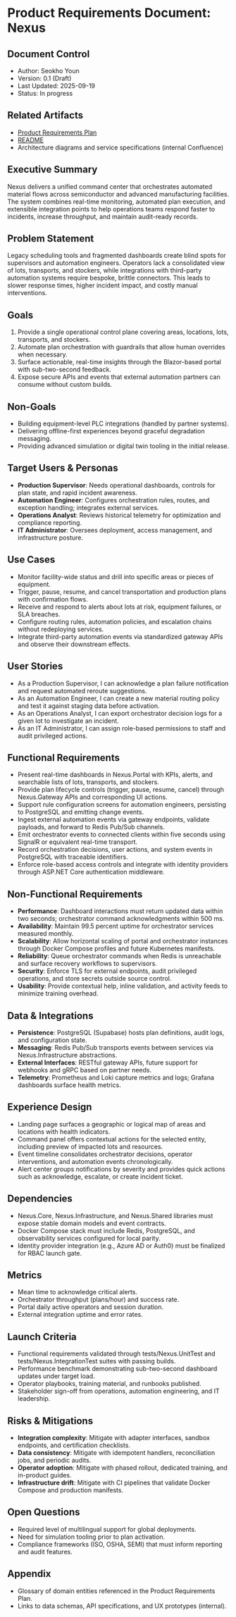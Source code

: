 # Product Requirements Document: Nexus

## Document Control
- Author: Seokho Youn
- Version: 0.1 (Draft)
- Last Updated: 2025-09-19
- Status: In progress

## Related Artifacts
- [Product Requirements Plan](ProductRequirementsPlan.md)
- [README](../README.md)
- Architecture diagrams and service specifications (internal Confluence)

## Executive Summary
Nexus delivers a unified command center that orchestrates automated material flows across semiconductor and advanced manufacturing facilities. The system combines real-time monitoring, automated plan execution, and extensible integration points to help operations teams respond faster to incidents, increase throughput, and maintain audit-ready records.

## Problem Statement
Legacy scheduling tools and fragmented dashboards create blind spots for supervisors and automation engineers. Operators lack a consolidated view of lots, transports, and stockers, while integrations with third-party automation systems require bespoke, brittle connectors. This leads to slower response times, higher incident impact, and costly manual interventions.

## Goals
1. Provide a single operational control plane covering areas, locations, lots, transports, and stockers.
2. Automate plan orchestration with guardrails that allow human overrides when necessary.
3. Surface actionable, real-time insights through the Blazor-based portal with sub-two-second feedback.
4. Expose secure APIs and events that external automation partners can consume without custom builds.

## Non-Goals
- Building equipment-level PLC integrations (handled by partner systems).
- Delivering offline-first experiences beyond graceful degradation messaging.
- Providing advanced simulation or digital twin tooling in the initial release.

## Target Users & Personas
- **Production Supervisor**: Needs operational dashboards, controls for plan state, and rapid incident awareness.
- **Automation Engineer**: Configures orchestration rules, routes, and exception handling; integrates external services.
- **Operations Analyst**: Reviews historical telemetry for optimization and compliance reporting.
- **IT Administrator**: Oversees deployment, access management, and infrastructure posture.

## Use Cases
- Monitor facility-wide status and drill into specific areas or pieces of equipment.
- Trigger, pause, resume, and cancel transportation and production plans with confirmation flows.
- Receive and respond to alerts about lots at risk, equipment failures, or SLA breaches.
- Configure routing rules, automation policies, and escalation chains without redeploying services.
- Integrate third-party automation events via standardized gateway APIs and observe their downstream effects.

## User Stories
- As a Production Supervisor, I can acknowledge a plan failure notification and request automated reroute suggestions.
- As an Automation Engineer, I can create a new material routing policy and test it against staging data before activation.
- As an Operations Analyst, I can export orchestrator decision logs for a given lot to investigate an incident.
- As an IT Administrator, I can assign role-based permissions to staff and audit privileged actions.

## Functional Requirements
- Present real-time dashboards in Nexus.Portal with KPIs, alerts, and searchable lists of lots, transports, and stockers.
- Provide plan lifecycle controls (trigger, pause, resume, cancel) through Nexus.Gateway APIs and corresponding UI actions.
- Support rule configuration screens for automation engineers, persisting to PostgreSQL and emitting change events.
- Ingest external automation events via gateway endpoints, validate payloads, and forward to Redis Pub/Sub channels.
- Emit orchestrator events to connected clients within five seconds using SignalR or equivalent real-time transport.
- Record orchestration decisions, user actions, and system events in PostgreSQL with traceable identifiers.
- Enforce role-based access controls and integrate with identity providers through ASP.NET Core authentication middleware.

## Non-Functional Requirements
- **Performance**: Dashboard interactions must return updated data within two seconds; orchestrator command acknowledgments within 500 ms.
- **Availability**: Maintain 99.5 percent uptime for orchestrator services measured monthly.
- **Scalability**: Allow horizontal scaling of portal and orchestrator instances through Docker Compose profiles and future Kubernetes manifests.
- **Reliability**: Queue orchestrator commands when Redis is unreachable and surface recovery workflows to supervisors.
- **Security**: Enforce TLS for external endpoints, audit privileged operations, and store secrets outside source control.
- **Usability**: Provide contextual help, inline validation, and activity feeds to minimize training overhead.

## Data & Integrations
- **Persistence**: PostgreSQL (Supabase) hosts plan definitions, audit logs, and configuration state.
- **Messaging**: Redis Pub/Sub transports events between services via Nexus.Infrastructure abstractions.
- **External Interfaces**: RESTful gateway APIs, future support for webhooks and gRPC based on partner needs.
- **Telemetry**: Prometheus and Loki capture metrics and logs; Grafana dashboards surface health metrics.

## Experience Design
- Landing page surfaces a geographic or logical map of areas and locations with health indicators.
- Command panel offers contextual actions for the selected entity, including preview of impacted lots and resources.
- Event timeline consolidates orchestrator decisions, operator interventions, and automation events chronologically.
- Alert center groups notifications by severity and provides quick actions such as acknowledge, escalate, or create incident ticket.

## Dependencies
- Nexus.Core, Nexus.Infrastructure, and Nexus.Shared libraries must expose stable domain models and event contracts.
- Docker Compose stack must include Redis, PostgreSQL, and observability services configured for local parity.
- Identity provider integration (e.g., Azure AD or Auth0) must be finalized for RBAC launch gate.

## Metrics
- Mean time to acknowledge critical alerts.
- Orchestrator throughput (plans/hour) and success rate.
- Portal daily active operators and session duration.
- External integration uptime and error rates.

## Launch Criteria
- Functional requirements validated through tests/Nexus.UnitTest and tests/Nexus.IntegrationTest suites with passing builds.
- Performance benchmark demonstrating sub-two-second dashboard updates under target load.
- Operator playbooks, training material, and runbooks published.
- Stakeholder sign-off from operations, automation engineering, and IT leadership.

## Risks & Mitigations
- **Integration complexity**: Mitigate with adapter interfaces, sandbox endpoints, and certification checklists.
- **Data consistency**: Mitigate with idempotent handlers, reconciliation jobs, and periodic audits.
- **Operator adoption**: Mitigate with phased rollout, dedicated training, and in-product guides.
- **Infrastructure drift**: Mitigate with CI pipelines that validate Docker Compose and production manifests.

## Open Questions
- Required level of multilingual support for global deployments.
- Need for simulation tooling prior to plan activation.
- Compliance frameworks (ISO, OSHA, SEMI) that must inform reporting and audit features.

## Appendix
- Glossary of domain entities referenced in the Product Requirements Plan.
- Links to data schemas, API specifications, and UX prototypes (internal).
